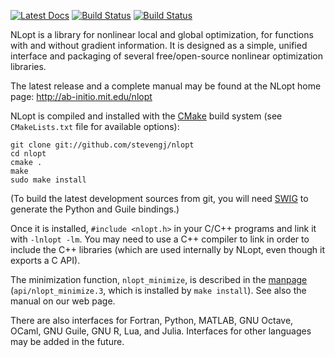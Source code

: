 [![Latest Docs](https://readthedocs.org/projects/nlopt/badge/?version=latest)](http://nlopt.readthedocs.io/en/latest/)
[![Build Status](https://travis-ci.org/stevengj/nlopt.svg?branch=master)](https://travis-ci.org/stevengj/nlopt)
[![Build Status](https://ci.appveyor.com/api/projects/status/github/stevengj/nlopt?branch=master&svg=true)](https://ci.appveyor.com/project/StevenGJohnson/nlopt)

NLopt is a library for nonlinear local and global optimization, for
functions with and without gradient information.  It is designed as
a simple, unified interface and packaging of several free/open-source
nonlinear optimization libraries.

The latest release and a complete manual may be found at the NLopt
home page: http://ab-initio.mit.edu/nlopt

NLopt is compiled and installed with the [CMake][1] build system
(see `CMakeLists.txt` file for available options):

    git clone git://github.com/stevengj/nlopt
    cd nlopt
    cmake .
    make
    sudo make install

(To build the latest development sources from git, you will need [SWIG][2]
to generate the Python and Guile bindings.)

Once it is installed, `#include <nlopt.h>` in your C/C++ programs and
link it with `-lnlopt -lm`.  You may need to use a C++ compiler to link
in order to include the C++ libraries (which are used internally by NLopt,
even though it exports a C API).

The minimization function, `nlopt_minimize`, is described in the [manpage][3]
(`api/nlopt_minimize.3`, which is installed by `make install`).
See also the manual on our web page.

There are also interfaces for Fortran, Python, MATLAB, GNU Octave, OCaml,
GNU Guile, GNU R, Lua, and Julia.  Interfaces for other languages may
be added in the future.

[1]: https://cmake.org/
[2]: http://www.swig.org/
[3]: https://en.wikipedia.org/wiki/Man_page
